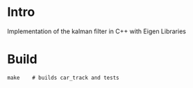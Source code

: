 # Intro
Implementation of the kalman filter in C++ with Eigen Libraries

# Build
```
make	# builds car_track and tests
```
